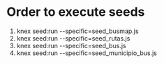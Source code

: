 # Order to execute seeds

1. knex seed:run --specific=seed_busmap.js
2. knex seed:run --specific=seed_rutas.js
3. knex seed:run --specific=seed_bus.js
4. knex seed:run --specific=seed_municipio_bus.js
